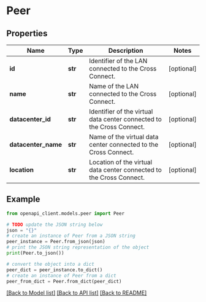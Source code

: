 # Peer


## Properties

Name | Type | Description | Notes
------------ | ------------- | ------------- | -------------
**id** | **str** | Identifier of the LAN connected to the Cross Connect. | [optional] 
**name** | **str** | Name of the LAN connected to the Cross Connect. | [optional] 
**datacenter_id** | **str** | Identifier of the virtual data center connected to the Cross Connect. | [optional] 
**datacenter_name** | **str** | Name of the virtual data center connected to the Cross Connect. | [optional] 
**location** | **str** | Location of the virtual data center connected to the Cross Connect. | [optional] 

## Example

```python
from openapi_client.models.peer import Peer

# TODO update the JSON string below
json = "{}"
# create an instance of Peer from a JSON string
peer_instance = Peer.from_json(json)
# print the JSON string representation of the object
print(Peer.to_json())

# convert the object into a dict
peer_dict = peer_instance.to_dict()
# create an instance of Peer from a dict
peer_from_dict = Peer.from_dict(peer_dict)
```
[[Back to Model list]](../README.md#documentation-for-models) [[Back to API list]](../README.md#documentation-for-api-endpoints) [[Back to README]](../README.md)


